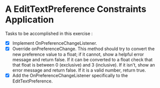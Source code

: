 # A EditTextPreference Constraints Application

Tasks to be accomplished in this exercise :
- [x] Implement OnPreferenceChangeListener.
- [x] Override onPreferenceChange. This method should try to convert the new preference value
      to a float; if it cannot, show a helpful error message and return false. If it can be converted
      to a float check that that float is between 0 (exclusive) and 3 (inclusive). If it isn't, show
      an error message and return false. If it is a valid number, return true.
- [x] Add the OnPreferenceChangeListener specifically to the EditTextPreference.